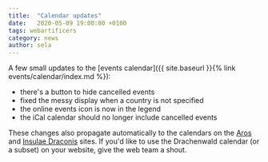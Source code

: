 ```yaml
---
title:  "Calendar updates"
date:   2020-05-09 19:00:00 +0100
tags: webartificers
category: news
author: sela
---
```

A few small updates to the [events calendar]({{ site.baseurl }}{% link events/calendar/index.md %}):

- there's a button to hide cancelled events
- fixed the messy display when a country is not specified
- the online events icon is now in the legend
- the iCal calendar should no longer include cancelled events

These changes also propagate automatically to the calendars on the [Aros](https://aros.nordmark.org/events/) and [Insulae Draconis](https://insulaedraconis.org/Events/) sites. If you'd like to use the Drachenwald calendar (or a subset) on your website, give the web team a shout.
